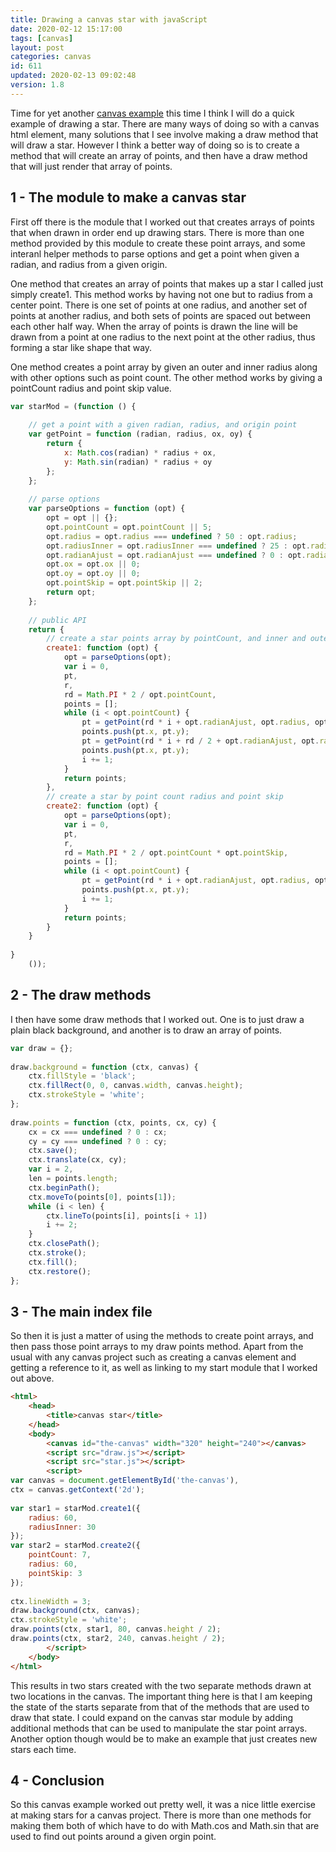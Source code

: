 ```yaml
---
title: Drawing a canvas star with javaScript
date: 2020-02-12 15:17:00
tags: [canvas]
layout: post
categories: canvas
id: 611
updated: 2020-02-13 09:02:48
version: 1.8
---
```


Time for yet another [canvas example](https://developer.mozilla.org/en-US/docs/Web/API/Canvas_API/Tutorial) this time I think I will do a quick example of drawing a star. There are many ways of doing so with a canvas html element, many solutions that I see involve making a draw method that will draw a star. However I think a better way of doing so is to create a method that will create an array of points, and then have a draw method that will just render that array of points.

<!-- more -->

## 1 - The module to make a canvas star

First off there is the module that I worked out that creates arrays of points that when drawn in order end up drawing stars. There is more than one method provided by this module to create these point arrays, and some interanl helper methods to parse options and get a point when given a radian, and radius from a given origin. 

One method that creates an array of points that makes up a star I called just simply create1. This method works by having not one but to radius from a center point. There is one set of points at one radius, and another set of points at another radius, and both sets of points are spaced out between each other half way. When the array of points is drawn the line will be drawn from a point at one radius to the next point at the other radius, thus forming a star like shape that way.

One method creates a point array by given an outer and inner radius along with other options such as point count. The other method works by giving a pointCount radius and point skip value.

```js
var starMod = (function () {
 
    // get a point with a given radian, radius, and origin point
    var getPoint = function (radian, radius, ox, oy) {
        return {
            x: Math.cos(radian) * radius + ox,
            y: Math.sin(radian) * radius + oy
        };
    };
 
    // parse options
    var parseOptions = function (opt) {
        opt = opt || {};
        opt.pointCount = opt.pointCount || 5;
        opt.radius = opt.radius === undefined ? 50 : opt.radius;
        opt.radiusInner = opt.radiusInner === undefined ? 25 : opt.radiusInner;
        opt.radianAjust = opt.radianAjust === undefined ? 0 : opt.radianAjust;
        opt.ox = opt.ox || 0;
        opt.oy = opt.oy || 0;
        opt.pointSkip = opt.pointSkip || 2;
        return opt;
    };
 
    // public API
    return {
        // create a star points array by pointCount, and inner and outer radius
        create1: function (opt) {
            opt = parseOptions(opt);
            var i = 0,
            pt,
            r,
            rd = Math.PI * 2 / opt.pointCount,
            points = [];
            while (i < opt.pointCount) {
                pt = getPoint(rd * i + opt.radianAjust, opt.radius, opt.ox, opt.oy);
                points.push(pt.x, pt.y);
                pt = getPoint(rd * i + rd / 2 + opt.radianAjust, opt.radiusInner, opt.ox, opt.oy);
                points.push(pt.x, pt.y);
                i += 1;
            }
            return points;
        },
        // create a star by point count radius and point skip
        create2: function (opt) {
            opt = parseOptions(opt);
            var i = 0,
            pt,
            r,
            rd = Math.PI * 2 / opt.pointCount * opt.pointSkip,
            points = [];
            while (i < opt.pointCount) {
                pt = getPoint(rd * i + opt.radianAjust, opt.radius, opt.ox, opt.oy);
                points.push(pt.x, pt.y);
                i += 1;
            }
            return points;
        }
    }
 
}
    ());
```

## 2 - The draw methods

I then have some draw methods that I worked out. One is to just draw a plain black background, and another is to draw an array of points.

```js
var draw = {};
 
draw.background = function (ctx, canvas) {
    ctx.fillStyle = 'black';
    ctx.fillRect(0, 0, canvas.width, canvas.height);
    ctx.strokeStyle = 'white';
};
 
draw.points = function (ctx, points, cx, cy) {
    cx = cx === undefined ? 0 : cx;
    cy = cy === undefined ? 0 : cy;
    ctx.save();
    ctx.translate(cx, cy);
    var i = 2,
    len = points.length;
    ctx.beginPath();
    ctx.moveTo(points[0], points[1]);
    while (i < len) {
        ctx.lineTo(points[i], points[i + 1])
        i += 2;
    }
    ctx.closePath();
    ctx.stroke();
    ctx.fill();
    ctx.restore();
};
```

## 3 - The main index file

So then it is just a matter of using the methods to create point arrays, and then pass those point arrays to my draw points method. Apart from the usual with any canvas project such as creating a canvas element and getting a reference to it, as well as linking to my start module that I worked out above.

```html
<html>
    <head>
        <title>canvas star</title>
    </head>
    <body>
        <canvas id="the-canvas" width="320" height="240"></canvas>
        <script src="draw.js"></script>
        <script src="star.js"></script>
        <script>
var canvas = document.getElementById('the-canvas'),
ctx = canvas.getContext('2d');
 
var star1 = starMod.create1({
    radius: 60,
    radiusInner: 30
});
var star2 = starMod.create2({
    pointCount: 7,
    radius: 60,
    pointSkip: 3
});
 
ctx.lineWidth = 3;
draw.background(ctx, canvas);
ctx.strokeStyle = 'white';
draw.points(ctx, star1, 80, canvas.height / 2);
draw.points(ctx, star2, 240, canvas.height / 2);
        </script>
    </body>
</html>
```

This results in two stars created with the two separate methods drawn at two locations in the canvas. The important thing here is that I am keeping the state of the starts separate from that of the methods that are used to draw that state. I could expand on the canvas star module by adding additional methods that can be used to manipulate the star point arrays. Another option though would be to make an example that just creates new stars each time.

## 4 - Conclusion

So this canvas example worked out pretty well, it was a nice little exercise at making stars for a canvas project. There is more than one methods for making them both of which have to do with Math.cos and Math.sin that are used to find out points around a given orgin point.